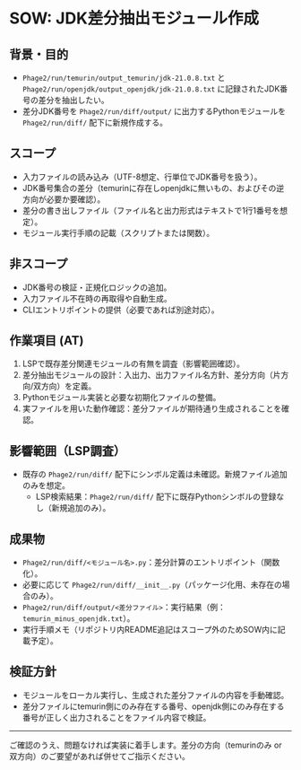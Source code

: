 # SOW: JDK差分抽出モジュール作成

## 背景・目的
- `Phage2/run/temurin/output_temurin/jdk-21.0.8.txt` と `Phage2/run/openjdk/output_openjdk/jdk-21.0.8.txt` に記録されたJDK番号の差分を抽出したい。
- 差分JDK番号を `Phage2/run/diff/output/` に出力するPythonモジュールを `Phage2/run/diff/` 配下に新規作成する。

## スコープ
- 入力ファイルの読み込み（UTF-8想定、行単位でJDK番号を扱う）。
- JDK番号集合の差分（temurinに存在しopenjdkに無いもの、およびその逆方向が必要か要確認）。
- 差分の書き出しファイル（ファイル名と出力形式はテキストで1行1番号を想定）。
- モジュール実行手順の記載（スクリプトまたは関数）。

## 非スコープ
- JDK番号の検証・正規化ロジックの追加。
- 入力ファイル不在時の再取得や自動生成。
- CLIエントリポイントの提供（必要であれば別途対応）。

## 作業項目 (AT)
1. LSPで既存差分関連モジュールの有無を調査（影響範囲確認）。
2. 差分抽出モジュールの設計：入出力、出力ファイル名方針、差分方向（片方向/双方向）を定義。
3. Pythonモジュール実装と必要な初期化ファイルの整備。
4. 実ファイルを用いた動作確認：差分ファイルが期待通り生成されることを確認。

## 影響範囲（LSP調査）
- 既存の `Phage2/run/diff/` 配下にシンボル定義は未確認。新規ファイル追加のみを想定。
  - LSP検索結果：`Phage2/run/diff/` 配下に既存Pythonシンボルの登録なし（新規追加のみ）。

## 成果物
- `Phage2/run/diff/<モジュール名>.py`：差分計算のエントリポイント（関数化）。
- 必要に応じて `Phage2/run/diff/__init__.py`（パッケージ化用、未存在の場合のみ）。
- `Phage2/run/diff/output/<差分ファイル>`：実行結果（例：`temurin_minus_openjdk.txt`）。
- 実行手順メモ（リポジトリ内README追記はスコープ外のためSOW内に記載予定）。

## 検証方針
- モジュールをローカル実行し、生成された差分ファイルの内容を手動確認。
- 差分ファイルにtemurin側にのみ存在する番号、openjdk側にのみ存在する番号が正しく出力されることをファイル内容で検証。

---
ご確認のうえ、問題なければ実装に着手します。差分の方向（temurinのみ or 双方向）のご要望があれば併せてご指示ください。
